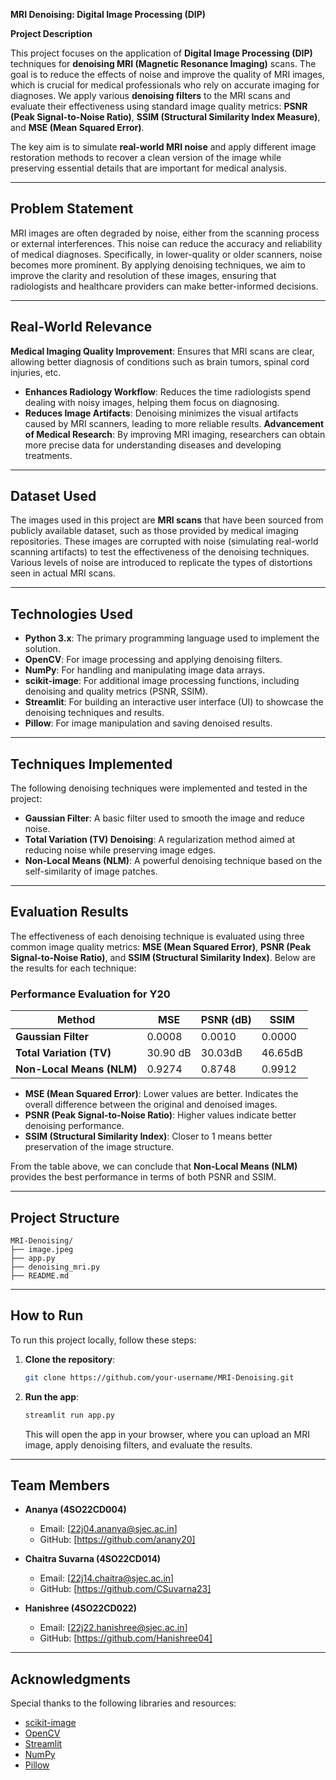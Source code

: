 **MRI Denoising: Digital Image Processing (DIP)**
 
**Project Description**

This project focuses on the application of **Digital Image Processing (DIP)** techniques for **denoising MRI (Magnetic Resonance Imaging)** scans. The goal is to reduce the effects of noise and improve the quality of MRI images, which is crucial for medical professionals who rely on accurate imaging for diagnoses. We apply various **denoising filters** to the MRI scans and evaluate their effectiveness using standard image quality metrics: **PSNR (Peak Signal-to-Noise Ratio)**, **SSIM (Structural Similarity Index Measure)**, and **MSE (Mean Squared Error)**.

The key aim is to simulate **real-world MRI noise** and apply different image restoration methods to recover a clean version of the image while preserving essential details that are important for medical analysis.

---

## Problem Statement

MRI images are often degraded by noise, either from the scanning process or external interferences. This noise can reduce the accuracy and reliability of medical diagnoses. Specifically, in lower-quality or older scanners, noise becomes more prominent. By applying denoising techniques, we aim to improve the clarity and resolution of these images, ensuring that radiologists and healthcare providers can make better-informed decisions.

---

##  Real-World Relevance

 **Medical Imaging Quality Improvement**: Ensures that MRI scans are clear, allowing better diagnosis of conditions such as brain tumors, spinal cord injuries, etc.
*  **Enhances Radiology Workflow**: Reduces the time radiologists spend dealing with noisy images, helping them focus on diagnosing.
*  **Reduces Image Artifacts**: Denoising minimizes the visual artifacts caused by MRI scanners, leading to more reliable results.
   **Advancement of Medical Research**: By improving MRI imaging, researchers can obtain more precise data for understanding diseases and developing treatments.

---

## Dataset Used

The images used in this project are **MRI scans** that have been sourced from publicly available dataset, such as those provided by medical imaging repositories. These images are corrupted with noise (simulating real-world scanning artifacts) to test the effectiveness of the denoising techniques. Various levels of noise are introduced to replicate the types of distortions seen in actual MRI scans.

---

## Technologies Used

* **Python 3.x**: The primary programming language used to implement the solution.
* **OpenCV**: For image processing and applying denoising filters.
* **NumPy**: For handling and manipulating image data arrays.
* **scikit-image**: For additional image processing functions, including denoising and quality metrics (PSNR, SSIM).
* **Streamlit**: For building an interactive user interface (UI) to showcase the denoising techniques and results.
* **Pillow**: For image manipulation and saving denoised results.

---

## Techniques Implemented

The following denoising techniques were implemented and tested in the project:

* **Gaussian Filter**: A basic filter used to smooth the image and reduce noise.
* **Total Variation (TV) Denoising**: A regularization method aimed at reducing noise while preserving image edges.
* **Non-Local Means (NLM)**: A powerful denoising technique based on the self-similarity of image patches.

---

##  Evaluation Results

The effectiveness of each denoising technique is evaluated using three common image quality metrics: **MSE (Mean Squared Error)**, **PSNR (Peak Signal-to-Noise Ratio)**, and **SSIM (Structural Similarity Index)**. Below are the results for each technique:

### Performance Evaluation for Y20

| Method                    | MSE    | PSNR (dB) | SSIM   |
| ------------------------- | ------ | --------- | ------ |
| **Gaussian Filter**       | 0.0008 | 0.0010     | 0.0000 |
| **Total Variation (TV)**  | 30.90 dB | 30.03dB     | 46.65dB |
| **Non-Local Means (NLM)** | 0.9274 | 0.8748     | 0.9912 |

* **MSE (Mean Squared Error)**: Lower values are better. Indicates the overall difference between the original and denoised images.
* **PSNR (Peak Signal-to-Noise Ratio)**: Higher values indicate better denoising performance.
* **SSIM (Structural Similarity Index)**: Closer to 1 means better preservation of the image structure.

From the table above, we can conclude that **Non-Local Means (NLM)** provides the best performance in terms of both PSNR and SSIM.

---

## Project Structure

```plaintext
MRI-Denoising/
├── image.jpeg
├── app.py
├── denoising_mri.py
├── README.md

```

---

## How to Run

To run this project locally, follow these steps:

1. **Clone the repository**:

   ```bash
   git clone https://github.com/your-username/MRI-Denoising.git
   ```

2. **Run the app**:

   ```bash
   streamlit run app.py
   ```

   This will open the app in your browser, where you can upload an MRI image, apply denoising filters, and evaluate the results.

---

## Team Members

* **Ananya (4SO22CD004)**

  *  Email: [22j04.ananya@sjec.ac.in]
  *  GitHub: [https://github.com/anany20]

* **Chaitra Suvarna (4SO22CD014)**

  *  Email: [22j14.chaitra@sjec.ac.in]
  *  GitHub: [https://github.com/CSuvarna23]

* **Hanishree (4SO22CD022)**

  *  Email: [22j22.hanishree@sjec.ac.in]
  *  GitHub: [https://github.com/Hanishree04]

---

## Acknowledgments

Special thanks to the following libraries and resources:

* [scikit-image](https://scikit-image.org/)
* [OpenCV](https://opencv.org/)
* [Streamlit](https://streamlit.io/)
* [NumPy](https://numpy.org/)
* [Pillow](https://python-pillow.org/)

